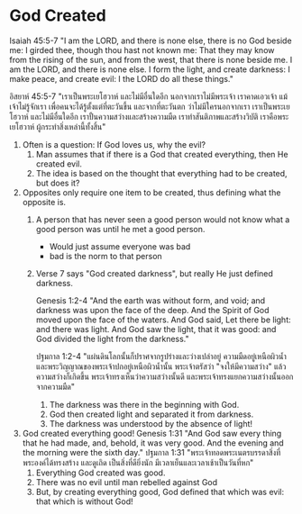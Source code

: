 # God Created

Isaiah 45:5-7 "I am the LORD, and there is none else, there is no God beside me: I girded thee, though thou hast not known me: That they may know from the rising of the sun, and from the west, that there is none beside me. I am the LORD, and there is none else. I form the light, and create darkness: I make peace, and create evil: I the LORD do all these things."

อิสยาห์ 45:5-7 "เราเป็นพระเยโฮวาห์ และไม่มีอื่นใดอีก นอกจากเราไม่มีพระเจ้า เราคาดเอวเจ้า แม้เจ้าไม่รู้จักเรา เพื่อคนจะได้รู้ตั้งแต่ที่ตะวันขึ้น และจากที่ตะวันตก ว่าไม่มีใครนอกจากเรา เราเป็นพระเยโฮวาห์ และไม่มีอื่นใดอีก เราปั้นความสว่างและสร้างความมืด เราทำสันติภาพและสร้างวิบัติ เราคือพระเยโฮวาห์ ผู้กระทำสิ่งเหล่านี้ทั้งสิ้น"

1. Often is a question: If God loves us, why the evil?
	1. Man assumes that if there is a God that created everything, then He created evil.
	2. The idea is based on the thought that everything had to be created, but does it?
2. Opposites only require one item to be created, thus defining what the opposite is.
	1. A person that has never seen a good person would not know what a good person was until he met a good person.
		- Would just assume everyone was bad
		- bad is the norm to that person
	2. Verse 7 says "God created darkness", but really He just defined darkness.

		Genesis 1:2-4 "And the earth was without form, and void; and darkness was upon the face of the deep. And the Spirit of God moved upon the face of the waters. And God said, Let there be light: and there was light. And God saw the light, that it was good: and God divided the light from the darkness."

		ปฐมกาล 1:2-4 "แผ่นดินโลกนั้นก็ปราศจากรูปร่างและว่างเปล่าอยู่ ความมืดอยู่เหนือผิวน้ำ และพระวิญญาณของพระเจ้าปกอยู่เหนือผิวน้ำนั้น พระเจ้าตรัสว่า "จงให้มีความสว่าง" แล้วความสว่างก็เกิดขึ้น พระเจ้าทรงเห็นว่าความสว่างนั้นดี และพระเจ้าทรงแยกความสว่างนั้นออกจากความมืด"

		1. The darkness was there in the beginning with God.
		2. God then created light and separated it from darkness.
		3. The darkness was understood by the absence of light!
3. God created everything good!
	Genesis 1:31 "And God saw every thing that he had made, and, behold, it was very good. And the evening and the morning were the sixth day."
	ปฐมกาล 1:31 "พระเจ้าทอดพระเนตรบรรดาสิ่งที่พระองค์ได้ทรงสร้าง และดูเถิด เป็นสิ่งที่ดียิ่งนัก มีเวลาเย็นและเวลาเช้าเป็นวันที่หก"
	1. Everything God created was good.
	2. There was no evil until man rebelled against God
	3. But, by creating everything good, God defined that which was evil: that which is without God!